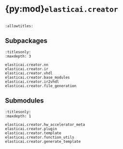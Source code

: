 # {py:mod}`elasticai.creator`

```{py:module} elasticai.creator
```

```{autodoc2-docstring} elasticai.creator
:allowtitles:
```

## Subpackages

```{toctree}
:titlesonly:
:maxdepth: 3

elasticai.creator.nn
elasticai.creator.ir
elasticai.creator.vhdl
elasticai.creator.base_modules
elasticai.creator.ir2vhdl
elasticai.creator.file_generation
```

## Submodules

```{toctree}
:titlesonly:
:maxdepth: 1

elasticai.creator.hw_accelerator_meta
elasticai.creator.plugin
elasticai.creator.template
elasticai.creator.function_utils
elasticai.creator.generate_template
```
